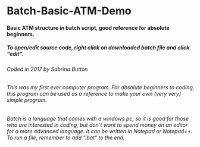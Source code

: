 # Batch-Basic-ATM-Demo
#### Basic ATM structure in batch script, good reference for absolute beginners.  
##### To open/edit source code, right click on downloaded batch file and click "edit". 

###### Coded in 2017 by Sabrina Button    
###### This was my first ever computer program. For absolute beginners to coding, this program can be used as a reference to make your own (very very) simple program.     
###### Batch is a language that comes with a windows pc, so it is good for those who are interested in coding, but don't want to spend  money on an editor for a more advanced language. It can be written in Notepad or Notepad++. To run a file, remember to add ".bat" to the end. 
